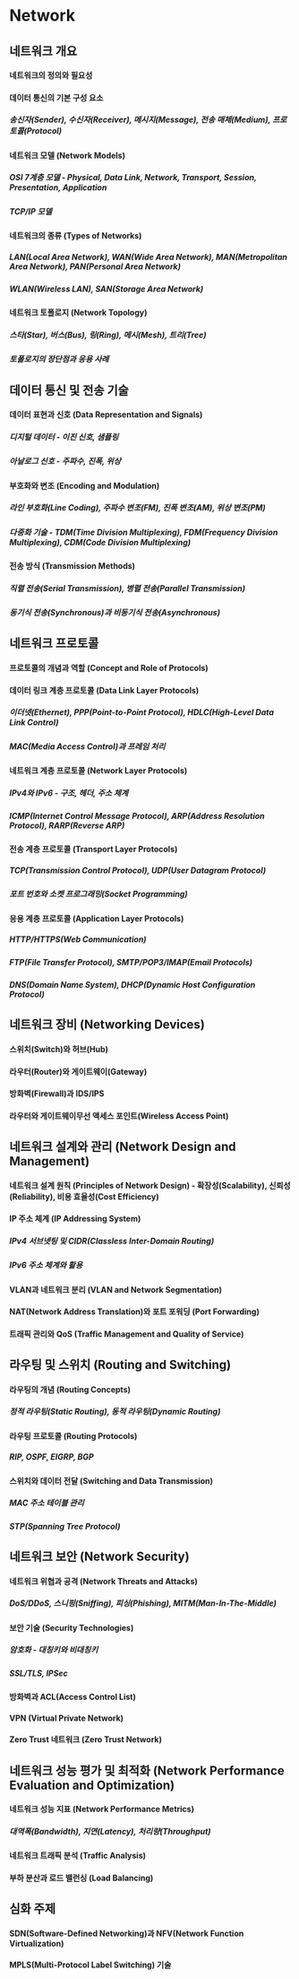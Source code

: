 # Network

## 네트워크 개요
#### 네트워크의 정의와 필요성	

#### 데이터 통신의 기본 구성 요소
##### 송신자(Sender), 수신자(Receiver), 메시지(Message), 전송 매체(Medium), 프로토콜(Protocol)

#### 네트워크 모델 (Network Models)	
##### OSI 7계층 모델 - Physical, Data Link, Network, Transport, Session, Presentation, Application
##### TCP/IP 모델

#### 네트워크의 종류 (Types of Networks)	
##### LAN(Local Area Network), WAN(Wide Area Network), MAN(Metropolitan Area Network), PAN(Personal Area Network)
##### WLAN(Wireless LAN), SAN(Storage Area Network)

#### 네트워크 토폴로지 (Network Topology)	
##### 스타(Star), 버스(Bus), 링(Ring), 메시(Mesh), 트리(Tree)
##### 토폴로지의 장단점과 응용 사례

## 데이터 통신 및 전송 기술
#### 데이터 표현과 신호 (Data Representation and Signals)	
##### 디지털 데이터 - 이진 신호, 샘플링
##### 아날로그 신호 - 주파수, 진폭, 위상

#### 부호화와 변조 (Encoding and Modulation)	
##### 라인 부호화(Line Coding), 주파수 변조(FM), 진폭 변조(AM), 위상 변조(PM)
##### 다중화 기술 - TDM(Time Division Multiplexing), FDM(Frequency Division Multiplexing), CDM(Code Division Multiplexing)

#### 전송 방식 (Transmission Methods)	
##### 직렬 전송(Serial Transmission), 병렬 전송(Parallel Transmission)
##### 동기식 전송(Synchronous)과 비동기식 전송(Asynchronous)

## 네트워크 프로토콜

#### 프로토콜의 개념과 역할 (Concept and Role of Protocols)	

#### 데이터 링크 계층 프로토콜 (Data Link Layer Protocols)	
##### 이더넷(Ethernet), PPP(Point-to-Point Protocol), HDLC(High-Level Data Link Control)
##### MAC(Media Access Control)과 프레임 처리

#### 네트워크 계층 프로토콜 (Network Layer Protocols)	
##### IPv4와 IPv6 - 구조, 헤더, 주소 체계
##### ICMP(Internet Control Message Protocol), ARP(Address Resolution Protocol), RARP(Reverse ARP)

#### 전송 계층 프로토콜 (Transport Layer Protocols)	
##### TCP(Transmission Control Protocol), UDP(User Datagram Protocol)
##### 포트 번호와 소켓 프로그래밍(Socket Programming)

#### 응용 계층 프로토콜 (Application Layer Protocols)	
##### HTTP/HTTPS(Web Communication)
##### FTP(File Transfer Protocol), SMTP/POP3/IMAP(Email Protocols)
##### DNS(Domain Name System), DHCP(Dynamic Host Configuration Protocol)

## 네트워크 장비 (Networking Devices)
#### 스위치(Switch)와 허브(Hub)
#### 라우터(Router)와 게이트웨이(Gateway)
#### 방화벽(Firewall)과 IDS/IPS
#### 라우터와 게이트웨이무선 액세스 포인트(Wireless Access Point)

## 네트워크 설계와 관리 (Network Design and Management)
#### 네트워크 설계 원칙 (Principles of Network Design) - 확장성(Scalability), 신뢰성(Reliability), 비용 효율성(Cost Efficiency)

#### IP 주소 체계 (IP Addressing System)
##### IPv4 서브넷팅 및 CIDR(Classless Inter-Domain Routing)
##### IPv6 주소 체계와 활용

#### VLAN과 네트워크 분리 (VLAN and Network Segmentation)

#### NAT(Network Address Translation)와 포트 포워딩 (Port Forwarding)

#### 트래픽 관리와 QoS (Traffic Management and Quality of Service)

## 라우팅 및 스위치 (Routing and Switching)
#### 라우팅의 개념 (Routing Concepts)
##### 정적 라우팅(Static Routing), 동적 라우팅(Dynamic Routing)

#### 라우팅 프로토콜 (Routing Protocols)
##### RIP, OSPF, EIGRP, BGP

#### 스위치와 데이터 전달 (Switching and Data Transmission)
##### MAC 주소 테이블 관리
##### STP(Spanning Tree Protocol)

## 네트워크 보안 (Network Security)
#### 네트워크 위협과 공격 (Network Threats and Attacks)
##### DoS/DDoS, 스니핑(Sniffing), 피싱(Phishing), MITM(Man-In-The-Middle)

#### 보안 기술 (Security Technologies)
##### 암호화 - 대칭키와 비대칭키
##### SSL/TLS, IPSec

#### 방화벽과 ACL(Access Control List)

#### VPN (Virtual Private Network)

#### Zero Trust 네트워크 (Zero Trust Network)

## 네트워크 성능 평가 및 최적화 (Network Performance Evaluation and Optimization)
#### 네트워크 성능 지표 (Network Performance Metrics)
##### 대역폭(Bandwidth), 지연(Latency), 처리량(Throughput)

#### 네트워크 트래픽 분석 (Traffic Analysis)

#### 부하 분산과 로드 밸런싱 (Load Balancing)

## 심화 주제
#### SDN(Software-Defined Networking)과 NFV(Network Function Virtualization)
#### MPLS(Multi-Protocol Label Switching) 기술